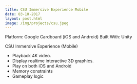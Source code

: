 ```yaml
---
title: CSU Immersive Experience Mobile
date: 03-10-2017
layout: post.html
image: /img/projects/csu.jpeg
---
```


Platform: Google Cardboard (iOS and Android)
Built With: Unity

CSU Immersive Experience (Mobile)

- Playback 4K video.
- Display realtime interactive 3D graphics.
- Play on both iOS and Android
- Memory constraints
- Gameplay logic

[csuvr]:/projects/csu-mobile.html
[ios]:https://itunes.apple.com/us/app/csu-immersive-experience/id1202386168?mt=8
[android]:https://play.google.com/store/apps/details?id=com.bluepenguin.csu&hl=en
